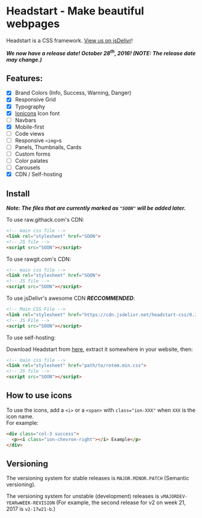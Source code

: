 # Headstart - Make beautiful webpages
Headstart is a CSS framework. [View us on jsDelivr](http://www.jsdelivr.com/projects/headstart-css)!

***We now have a release date! October 28<sup>th</sup>, 2016! (NOTE: The release date may change.)***

## Features:
- [x] Brand Colors (Info, Success, Warning, Danger)
- [x] Responsive Grid
- [x] Typography
- [x] [Ionicons](http://www.ionicons.com/) Icon font
- [ ] Navbars
- [x] Mobile-first
- [ ] Code views
- [ ] Responsive `<img>`s
- [ ] Panels, Thumbnails, Cards
- [ ] Custom forms
- [ ] Color palates
- [ ] Carousels
- [x] CDN / Self-hosting

## Install
***Note: The files that are currently marked as `"SOON"` will be added later.***

To use raw.githack.com's CDN:
``` html
<!-- main css file -->
<link rel="stylesheet" href="SOON">
<!-- JS file -->
<script src="SOON"></script>
```

To use rawgit.com's CDN:
``` html
<!-- main css file -->
<link rel="stylesheet" href="SOON">
<!-- JS file -->
<script src="SOON"></script>
```

To use jsDelivr's awesome CDN ***RECCOMMENDED***:
``` html
<!-- Main CSS File -->
<link rel="stylesheet" href="https://cdn.jsdelivr.net/headstart-css/0.3.1/rotem.min.css">
<!-- JS File -->
<script src="SOON"></script>
```

To use self-hosting:

Download Headstart from [here](https://cdn.jsdelivr.net/headstart-css/0.2.0/headstart-css.zip), extract it somewhere in your website, then:
``` html
<!-- main css file -->
<link rel="stylesheet" href="path/to/rotem.min.css">
<!-- JS file -->
<script src="SOON"></script>
```

## How to use icons
To use the icons, add a `<i>` or a `<span>` with `class="ion-XXX"` when `XXX` is the icon name. <br>
For example:
``` html
<div class="col-3 success">
  <p><i class="ion-chevron-right"></i> Example</p>
</div>
```

## Versioning
The versioning system for stable releases is `MAJOR.MINOR.PATCH` (Semantic versioning).

The versioning system for unstable (development) releases is `vMAJORDEV-YEARwWEEK-REVISION` (For example, the second release for v2 on week 21, 2017 is `v2-17w21-b`.)
